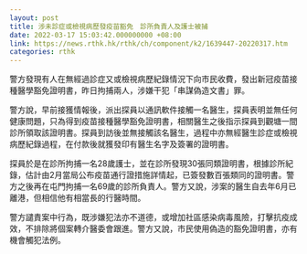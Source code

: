 ```yaml
---
layout: post
title: 涉未診症或檢視病歷發疫苗豁免　診所負責人及護士被捕
date: 2022-03-17 15:03:42.000000000 +08:00
link: https://news.rthk.hk/rthk/ch/component/k2/1639447-20220317.htm
categories: rthk
---
```


警方發現有人在無經過診症又或檢視病歷紀錄情況下向市民收費，發出新冠疫苗接種醫學豁免證明書，昨日拘捕兩人，涉嫌干犯「串謀偽造文書」罪。

警方說，早前接獲情報後，派出探員以通訊軟件接觸一名醫生，探員表明並無任何健康問題，只為得到疫苗接種醫學豁免證明書，相關醫生之後指示探員到觀塘一間診所領取該證明書。探員到訪後並無接觸該名醫生，過程中亦無經醫生診症或檢視病歷紀錄過程，在付款後就獲發印有醫生名字及簽署的證明書。

探員於是在診所拘捕一名28歲護士，並在診所發現30張同類證明書，根據診所紀錄，估計由2月當局公布疫苗通行證措施詳情起，已簽發數百張類同的證明書。警方之後再在屯門拘捕一名69歲的診所負責人。警方又說，涉案的醫生自去年6月已離港，但相信他有相當長的行醫時間。

警方譴責案中行為，既涉嫌犯法亦不道德，或增加社區感染病毒風險，打擊抗疫成效，不排除將個案轉介醫委會跟進。警方又說，市民使用偽造的豁免證明書，亦有機會觸犯法例。
